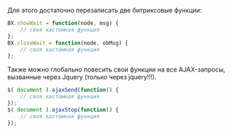 Для этого достаточно перезаписать две битриксовые функции:
```js
BX.showWait = function(node, msg) {
	// своя кастомная функция
};
BX.closeWait = function(node, obMsg) {
	// своя кастомная функция
};
```

Также можно глобально повесить свои функции на все AJAX-запросы, вызванные через Jquery (только через jquery!!!).
```js
$( document ).ajaxSend(function() {
	// своя кастомная функция
});
$( document ).ajaxStop(function() {
	// своя кастомная функция
});
```